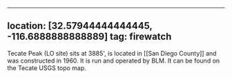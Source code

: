 
---
location: [32.57944444444445, -116.6888888888889]
tag: firewatch
---

Tecate Peak (LO site) sits at 3885', is located in [[San Diego County]] and was constructed in 1960. It is run and operated by BLM. It can be found on the Tecate USGS topo map.
